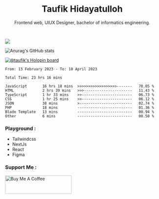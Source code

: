 
<h1 align="center">
  <b>Taufik Hidayatulloh</b>
</h1>
<p align="center">
   Frontend web, UIUX Designer, bachelor of informatics engineering.
 </p>
<br/>


![](https://komarev.com/ghpvc/?username=Taufik-H&color=red)

![Anurag's GitHub stats](https://github-readme-stats.vercel.app/api?username=Taufik-H&show_icons=true&theme=dracula&border_radius=5)



[![@taufik's Holopin board](https://holopin.me/taufik)](https://holopin.io/@taufik)

<!--START_SECTION:waka-->

```text
From: 13 February 2023 - To: 10 April 2023

Total Time: 23 hrs 16 mins

JavaScript       16 hrs 18 mins  >>>>>>>>>>>>>>>>>>-------   70.05 %
HTML             2 hrs 39 mins   >>>----------------------   11.43 %
TypeScript       1 hr 33 mins    >>-----------------------   06.73 %
CSS              1 hr 25 mins    >>-----------------------   06.12 %
JSON             38 mins         >------------------------   02.74 %
PHP              18 mins         -------------------------   01.36 %
Blade Template   13 mins         -------------------------   00.94 %
Other            6 mins          -------------------------   00.50 %
```

<!--END_SECTION:waka-->
### Playground :
- Tailwindcss
- NextJs
- React
- Figma

### Support Me :
<a href="https://www.buymeacoffee.com/opik" target="_blank"><img src="https://cdn.buymeacoffee.com/buttons/v2/default-yellow.png" alt="Buy Me A Coffee" style="height: 60px !important;width: 217px !important;" ></a>
